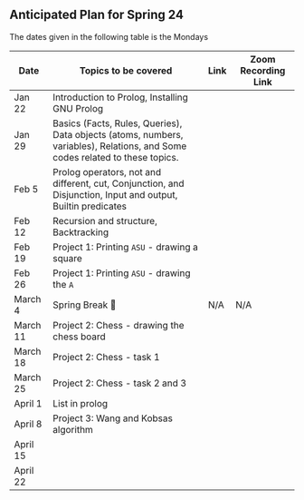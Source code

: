 ## Anticipated Plan for Spring 24 
The dates given in the following table is the Mondays


|Date|Topics to be covered|Link|Zoom Recording Link|
|----|--------------------|----|-------------------|
|Jan 22|Introduction to Prolog, Installing GNU Prolog|||
|Jan 29|Basics (Facts, Rules, Queries), Data objects (atoms, numbers, variables), Relations, and Some codes related to these topics.|||
|Feb 5|Prolog operators, not and different, cut, Conjunction, and Disjunction, Input and output, Builtin predicates|||
|Feb 12|Recursion and structure, Backtracking|||
|Feb 19|Project 1: Printing `ASU` - drawing a square|||
|Feb 26|Project 1: Printing `ASU` - drawing the `A`|||
|March 4|Spring Break 🌴|N/A|N/A|
|March 11|Project 2: Chess - drawing the chess board|||
|March 18|Project 2: Chess - task 1|||
|March 25|Project 2: Chess - task 2 and 3|||
|April 1|List in prolog|||
|April 8|Project 3: Wang and Kobsas algorithm|||
|April 15||||
|April 22||||

